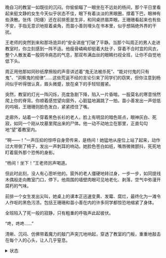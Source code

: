 晚自习的教室一如既往的沉闷。你偷偷瞄了一眼坐在不远处的杨间，那个平日里看起来挺文静的女生今天似乎状态不佳，眼下有着淡淡的黑眼圈，撑着下巴，眼神有些涣散。张伟（阳痿）还在前排惹是生非，和同桌挤眉弄眼。王珊珊看起来也有些不安，手指无意识地抠着桌角，而苗小善则埋头在书本里，似乎想隔绝外界的干扰。

王老师的突然到来和那场诡异的“安全讲座”打破了平静。当那个叫周正的男人走进教室时，你立刻感到一阵不适。他瘦骨嶙峋却挺着大肚子，穿着不合时宜的风衣，整个人散发着一股阴冷病态的气息，那双布满血丝的眼睛扫视全班，让你不自觉地低下头。

周正用他那如同砂纸摩擦般的声音讲述着“鬼无法被杀死”、“能对付鬼的只有鬼”、“洞察鬼的规律”……这些荒诞不经的言论引来了同学们的窃笑，但你注意到杨间似乎听得很认真，眉头微蹙，放在桌下的手轻轻握紧。

突然，教室的灯光一阵闪烁，亮度急剧下降，陷入一片昏暗。一股莫名的寒意悄然爬上你的脊背。你顺着感觉望向窗外，心脏猛地漏跳了一拍。苗小善发出一声低低的呜咽，王珊珊则脸色发白，紧紧捂住了嘴。

走廊外，站着一个穿着黑色长衫的老人，脸上有明显的暗色斑点，眼神灰白、死寂，如同一个刚从坟墓里爬出来的尸体。他一动不动地立在那里，正直勾勾地“望”着教室内。

“啊——！”一声压抑的惊呼自身旁传来，是杨间！她猛地从座位上站了起来，动作过大带倒了椅子，发出一声刺耳的响动。她脸色苍白如纸，嘴唇微微颤抖，死死地盯着窗外那个恐怖的身影。

“杨间！坐下！”王老师厉声喝道。

但此时此刻，没人有心思听他的。窗外的老人僵硬地转过身，一步一步，如同提线木偶般走向教室门口，停下。他周围的墙壁肉眼可见地老化、剥落，空气中弥漫开腐朽的气味。

前排一个女生发出尖叫，她桌上的课本正迅速变黄、发霉、腐烂，最终化为一滩令人作呕的黑色污渍。包括王珊珊和苗小善在内的许多同学都惊恐地缩紧了身体。

全班陷入了死一般的寂静，只有粗重的呼吸声此起彼伏。

“咚，咚咚……”

清晰、沉闷、仿佛带着魔力的敲门声突兀地响起，穿透了教室的门板，重重地敲击在每个人的心头，让人几乎窒息。

<status>  
<details>
<summary><user>状态</summary>
- 当前位置：大昌市第七中学高三（X）班教室
- 精神状态：无聊/惊恐
- 身体状况：完好
- 厉鬼复苏进度：不适用
- 驾驭的鬼：无
- 当前服装：校服
- 携带物品：书包、文具、手机
</details>
</status>
